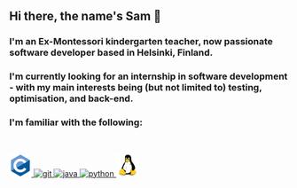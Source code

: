 ## Hi there, the name's Sam 👋 

### I'm an Ex-Montessori kindergarten teacher, now passionate software developer based in Helsinki, Finland.
### I'm currently looking for an internship in software development - with my main interests being (but not limited to) testing, optimisation, and back-end.

### I'm familiar with the following:
<br>
<p align="left">
<a href="https://www.cprogramming.com/" target="_blank"> <img src="https://raw.githubusercontent.com/devicons/devicon/master/icons/c/c-original.svg" alt="c" width="40" height="40"/> </a> <a href="https://git-scm.com/" target="_blank"> <img src="https://www.vectorlogo.zone/logos/git-scm/git-scm-icon.svg" alt="git" width="40" height="40"/> </a> <a href="https:/dev.java" target="_blank"> <img src="https://raw.githubusercontent.com/bablubambal/All_logo_and_pictures/main/programming%20languages/java.svg" alt="java" width="40" height="40"/> </a> <a href="https://www.python.org/" target="_blank"> <img src="https://raw.githubusercontent.com/bablubambal/All_logo_and_pictures/main/programming%20languages/python.svg" alt="python" width="40" height="40"/> </a> <a href="https://www.linux.org/" target="_blank"> <img src="https://raw.githubusercontent.com/devicons/devicon/master/icons/linux/linux-original.svg" alt="linux" width="40" height="40"/> </a>
</p>
<br>
<!--
**Samyewel/Samyewel** is a ✨ _special_ ✨ repository because its `README.md` (this file) appears on your GitHub profile.

Here are some ideas to get you started:

- 🔭 I’m currently working on ...
- 🌱 I’m currently learning ...
- 👯 I’m looking to collaborate on ...
- 🤔 I’m looking for help with ...
- 💬 Ask me about ...
- 📫 How to reach me: ...
- 😄 Pronouns: ...
- ⚡ Fun fact: ...
-->
